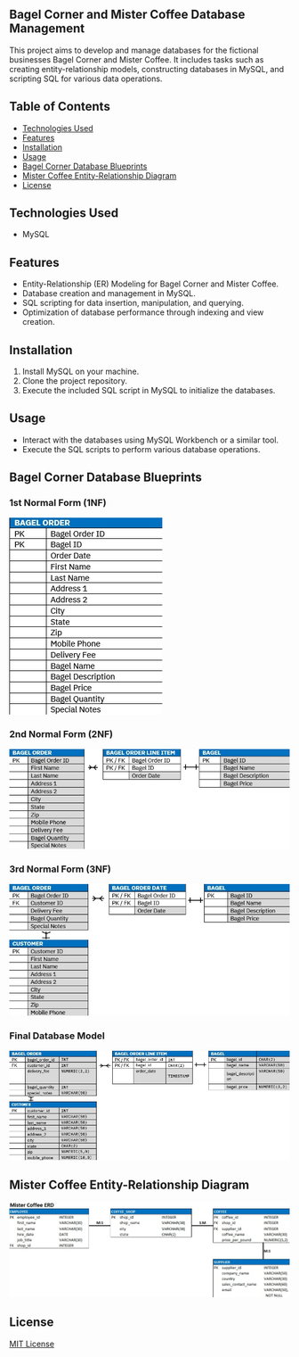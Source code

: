 ## Bagel Corner and Mister Coffee Database Management

This project aims to develop and manage databases for the fictional businesses Bagel Corner and Mister Coffee. It includes tasks such as creating entity-relationship models, constructing databases in MySQL, and scripting SQL for various data operations.

## Table of Contents
- [Technologies Used](#technologies-used)
- [Features](#features)
- [Installation](#installation)
- [Usage](#usage)
- [Bagel Corner Database Blueprints](#bagel-corner-database-blueprints)
- [Mister Coffee Entity-Relationship Diagram](#mister-coffee-entity-relationship-diagram)
- [License](#license)

## Technologies Used
- MySQL

## Features
- Entity-Relationship (ER) Modeling for Bagel Corner and Mister Coffee.
- Database creation and management in MySQL.
- SQL scripting for data insertion, manipulation, and querying.
- Optimization of database performance through indexing and view creation.

## Installation
1. Install MySQL on your machine.
2. Clone the project repository.
3. Execute the included SQL script in MySQL to initialize the databases.

## Usage
- Interact with the databases using MySQL Workbench or a similar tool.
- Execute the SQL scripts to perform various database operations.

## Bagel Corner Database Blueprints
### 1st Normal Form (1NF)
![](images/Bagel_1NF.jpg)

### 2nd Normal Form (2NF)
![](images/Bagel_2NF.jpg)

### 3rd Normal Form (3NF)
![](images/Bagel_3NF.jpg)

### Final Database Model
![](images/Bagel_Final.jpg)

## Mister Coffee Entity-Relationship Diagram
![](images/Mister_Coffee_ERD.jpg)

## License
[MIT License](LICENSE)
